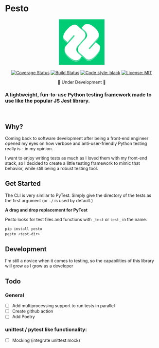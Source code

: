 # Pesto

<p align="center" width="100%">
  <img src="logo.png" width="150">
</p>

<p align="center" width="100%">
<a href="https://coveralls.io/github/addy999/Pesto"><img alt="Coverage Status" src="https://coveralls.io/repos/github/addy999/Pesto/badge.svg"></a>
<a href="https://travis-ci.com/addy999/Pesto"><img alt="Build Status" src="https://travis-ci.com/addy999/Pest.svg?branch=main"></a>
<a href="https://github.com/psf/black"><img alt="Code style: black" src="https://img.shields.io/badge/code%20style-black-000000.svg"></a>
<a href="https://github.com/psf/black/blob/master/LICENSE"><img alt="License: MIT" src="https://black.readthedocs.io/en/stable/_static/license.svg"></a>
<p align="center" width="100%">🚧 Under Development 🚧</p>
</p>

### A lightweight, fun-to-use Python testing framework made to use like the popular JS Jest library.
<br>


## Why?
Coming back to software development after being a front-end engineer opened my eyes on how verbose and anti-user-friendly Python testing really is - in my opinion.

I want to enjoy writing tests as much as I loved them with my front-end stack, so I decided to create a little testing framework to mimic that behavior, while still being a robust testing tool.

## Get Started

The CLI is very similar to PyTest. Simply give the directory of the tests as the first argument (or `./` is used by default.)

**A drag and drop replacement for PyTest**

Pesto looks for test files and functions with `_test` or `test_` in the name.

```bash
pip install pesto
pesto <test-dir>
```

<script id="asciicast-72UmicqZsRZdjz8GZng4j6lF1" src="https://asciinema.org/a/72UmicqZsRZdjz8GZng4j6lF1.js" async></script>


## Development
I'm still a novice when it comes to testing, so the capabilities of this library will grow as I grow as a developer


## Todo
### General

- [ ] Add multiprocessing support to run tests in parallel
- [ ] Create github action
- [ ] Add Poetry

### unittest / pytest like functionality:
- [ ] Mocking (integrate unittest.mock)
